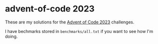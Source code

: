 # advent-of-code 2023

These are my solutions for the [Advent of Code 2023](https://adventofcode.com/2023) challenges.

I have bechmarks stored in `benchmarks/all.txt` if you want to see how I'm doing.
